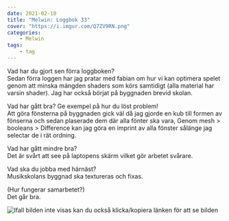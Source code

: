 ```yaml
---
date: 2021-02-10
title: "Melwin: Loggbok 33"
cover: "https://i.imgur.com/Q7ZV9RN.png"
categories: 
    - Melwin
tags:
    - tag
---
```


Vad har du gjort sen förra loggboken?  
Sedan förra loggen har jag pratar med fabian om hur vi kan optimera spelet genom att minska mängden shaders som körs samtidigt (alla material har varsin shader).
Jag har också börjat på byggnaden brevid skolan.

Vad har gått bra? Ge exempel på hur du löst problem!  
Att göra fönsterna på byggnaden gick väl då jag gjorde en kub till formen av fönserna och sedan plaserade dem där alla fönter ska vara, Genom mesh > booleans > Difference kan jag göra en imprint av alla fönster sålänge jag selectar de i rät ordning.

Vad har gått mindre bra?   
Det är svårt att see på laptopens skärm vilket gör arbetet svårare.

Vad ska du jobba med härnäst?  
Musikskolans byggnad ska textureras och fixas.

(Hur fungerar samarbetet?)  
Det går bra.


![Ifall bilden inte visas kan du också klicka/kopiera länken för att se bilden](https://cdn.discordapp.com/attachments/482137548681117717/809006131246268436/unknown.png)  



